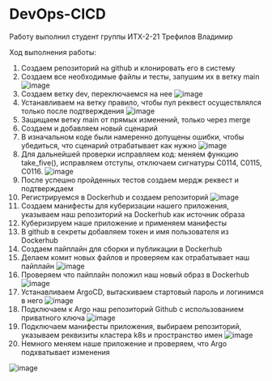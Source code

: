 # DevOps-CICD
Работу выполнил студент группы ИТХ-2-21 Трефилов Владимир

Ход выполнения работы:
1. Создаем репозиторий на github и клонировать его в систему
2. Создаем все необходимые файлы и тесты, запушим их в ветку main
![image](https://github.com/user-attachments/assets/c89c40b2-b9da-4f22-81e6-de4738070a1b)
3. Создаем ветку dev, переключаемся на нее
![image](https://github.com/user-attachments/assets/d1b10ca8-b8de-45c0-8a66-92a8ad816123)
4. Устанавливаем на ветку правило, чтобы пул реквест осуществлялся только после подтверждения
![image](https://github.com/user-attachments/assets/f97354bf-2399-4daa-a2e0-4e05ed2ba62e)
5. Защищаем ветку main от прямых изменений, только через merge
6. Создаем и добавляем новый сценарий
7. В изначальном коде были намеренно допущены ошибки, чтобы убедиться, что сценарий отрабатывает как нужно
![image](https://github.com/user-attachments/assets/34864630-5be9-4afc-94e3-a80ef8c166a5)
8. Для дальнейшей проверки исправляем код: меняем функцию take_five(), исправляем отступы, отключаем сигнатуры C0114, C0115, C0116.
![image](https://github.com/user-attachments/assets/25b526dd-54ab-43e0-aa77-cd4d2a2c2523)
9. После успешно пройденных тестов создаем мердж реквест и подтверждаем
10. Регистрируемся в Dockerhub и создаем репозиторий
![image](https://github.com/user-attachments/assets/33ad4269-3384-4798-aaa4-ae187bbf8e50)
11. Создаем манифесты для куберизации нашего приложения, указываем наш репозиторий на Dockerhub как источник образа
12. Куберизируем наше приложение и применяем манифесты
13. В github в секреты добавляем токен и имя пользователя из Dockerhub
14. Создаем пайплайн для сборки и публикации в Dockerhub
15. Делаем комит новых файлов и проверяем как отрабатывает наш пайплайн
![image](https://github.com/user-attachments/assets/beab1e43-fd0b-4a32-b2ee-1e12cd272759)
16. Проверяем что пайплайн положил наш новый образ в Dockerhub
![image](https://github.com/user-attachments/assets/ea615bf9-a790-4890-b85b-a257ad92fde3)
17. Устанавливаем ArgoCD, вытаскиваем стартовый пароль и логинимся в него
![image](https://github.com/user-attachments/assets/cc49ad95-9130-4204-b30c-9cff1290afe5)
18. Подключаем к Argo наш репозиторий Github с использованием приватного ключа
![image](https://github.com/user-attachments/assets/11be13f8-9650-4cfa-a269-ac0c14933281)
19. Подключаем манифесты приложения, выбираем репозиторий, указываем реквизиты кластера k8s и пространство имен
![image](https://github.com/user-attachments/assets/1cdf4edd-bbf2-4bf5-890f-1205ca52cdcd)
20. Немного меняем наше приложение и проверяем, что Argo подхватывает изменения

![image](https://github.com/user-attachments/assets/d5d051c1-0bbf-40d0-a7e1-d9ef44027956)

